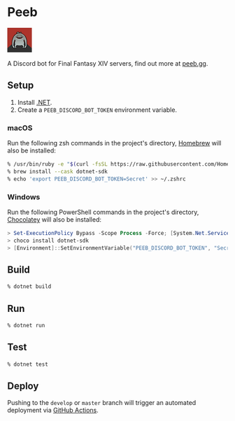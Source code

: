 Peeb
====

![Peeb](peeb.png)

A Discord bot for Final Fantasy XIV servers, find out more at [peeb.gg](https://peeb.gg).

Setup
-----

1. Install [.NET].
2. Create a `PEEB_DISCORD_BOT_TOKEN` environment variable.

### macOS

Run the following zsh commands in the project's directory, [Homebrew] will also be installed:

```zsh
% /usr/bin/ruby -e "$(curl -fsSL https://raw.githubusercontent.com/Homebrew/install/master/install)"
% brew install --cask dotnet-sdk
% echo 'export PEEB_DISCORD_BOT_TOKEN=Secret' >> ~/.zshrc
```

### Windows

Run the following PowerShell commands in the project's directory, [Chocolatey] will also be installed:

```powershell
> Set-ExecutionPolicy Bypass -Scope Process -Force; [System.Net.ServicePointManager]::SecurityProtocol = [System.Net.ServicePointManager]::SecurityProtocol -bor 3072; iex ((New-Object System.Net.WebClient).DownloadString('https://chocolatey.org/install.ps1'))
> choco install dotnet-sdk
> [Environment]::SetEnvironmentVariable("PEEB_DISCORD_BOT_TOKEN", "Secret", "User")
```

Build
-----

```zsh
% dotnet build
```

Run
---

```zsh
% dotnet run
```

Test
----

```zsh
% dotnet test
```

Deploy
------

Pushing to the `develop` or `master` branch will trigger an automated deployment via [GitHub Actions].

[.NET]: https://dotnet.microsoft.com
[Chocolatey]: https://chocolatey.org
[Github Actions]: https://github.com/peeb-bot/peeb-bot/actions
[Homebrew]: https://brew.sh

